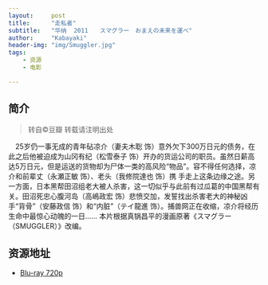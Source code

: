 ```yaml
---
layout:     post
title:      "走私者"
subtitle:   "华纳  2011　　スマグラー　おまえの未来を運べ"
author:     "Kabayaki"
header-img: "img/Smuggler.jpg"
tags:
    - 资源
    - 电影

---
```


## 简介
>转自©豆瓣 转载请注明出处

　25岁仍一事无成的青年砧凉介（妻夫木聡 饰）意外欠下300万日元的债务，在此之后他被迫成为山冈有纪（松雪泰子 饰）开办的货运公司的职员。虽然日薪高达5万日元，但是运送的货物却为尸体一类的高风险“物品”。容不得任何选择，凉介和前辈丈（永瀬正敏 饰）、老头（我修院達也 饰）携 手走上这条边缘之途。另一方面，日本黑帮田沼组老大被人杀害，这一切似乎与此前有过瓜葛的中国黑帮有关。田沼死忠心腹河岛（高嶋政宏 饰）悲愤交加，发誓找出杀害老大的神秘凶手“背骨”（安藤政信 饰）和“内脏”（テイ龍進 饰）。捕兽网正在收缩，凉介将经历生命中最惊心动魄的一日…… 
本片根据真锅昌平的漫画原著《スマグラー（SMUGGLER）》改编。

## 资源地址

* [Blu-ray 720p](http://www.btgang.com/subject/12664.html)